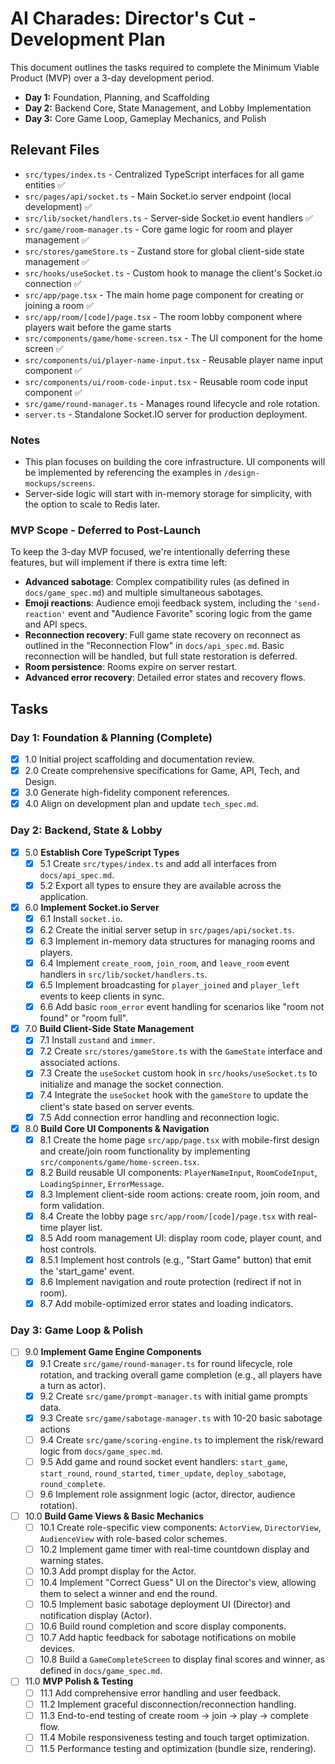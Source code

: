 # AI Charades: Director's Cut - Development Plan

This document outlines the tasks required to complete the Minimum Viable Product (MVP) over a 3-day development period.

- **Day 1:** Foundation, Planning, and Scaffolding
- **Day 2:** Backend Core, State Management, and Lobby Implementation
- **Day 3:** Core Game Loop, Gameplay Mechanics, and Polish

## Relevant Files

- `src/types/index.ts` - Centralized TypeScript interfaces for all game entities ✅
- `src/pages/api/socket.ts` - Main Socket.io server endpoint (local development) ✅
- `src/lib/socket/handlers.ts` - Server-side Socket.io event handlers ✅
- `src/game/room-manager.ts` - Core game logic for room and player management ✅
- `src/stores/gameStore.ts` - Zustand store for global client-side state management ✅
- `src/hooks/useSocket.ts` - Custom hook to manage the client's Socket.io connection ✅
- `src/app/page.tsx` - The main home page component for creating or joining a room ✅
- `src/app/room/[code]/page.tsx` - The room lobby component where players wait before the game starts
- `src/components/game/home-screen.tsx` - The UI component for the home screen ✅
- `src/components/ui/player-name-input.tsx` - Reusable player name input component ✅
- `src/components/ui/room-code-input.tsx` - Reusable room code input component ✅
- `src/game/round-manager.ts` - Manages round lifecycle and role rotation.
- `server.ts` - Standalone Socket.IO server for production deployment.

### Notes

- This plan focuses on building the core infrastructure. UI components will be implemented by referencing the examples in `/design-mockups/screens`.
- Server-side logic will start with in-memory storage for simplicity, with the option to scale to Redis later.

### MVP Scope - Deferred to Post-Launch

To keep the 3-day MVP focused, we're intentionally deferring these features, but will implement if there is extra time left:

- **Advanced sabotage**: Complex compatibility rules (as defined in `docs/game_spec.md`) and multiple simultaneous sabotages.
- **Emoji reactions**: Audience emoji feedback system, including the `'send-reaction'` event and "Audience Favorite" scoring logic from the game and API specs.
- **Reconnection recovery**: Full game state recovery on reconnect as outlined in the "Reconnection Flow" in `docs/api_spec.md`. Basic reconnection will be handled, but full state restoration is deferred.
- **Room persistence**: Rooms expire on server restart.
- **Advanced error recovery**: Detailed error states and recovery flows.

## Tasks

### Day 1: Foundation & Planning (Complete)

- [x] 1.0 Initial project scaffolding and documentation review.
- [x] 2.0 Create comprehensive specifications for Game, API, Tech, and Design.
- [x] 3.0 Generate high-fidelity component references.
- [x] 4.0 Align on development plan and update `tech_spec.md`.

### Day 2: Backend, State & Lobby

- [x] 5.0 **Establish Core TypeScript Types**
  - [x] 5.1 Create `src/types/index.ts` and add all interfaces from `docs/api_spec.md`.
  - [x] 5.2 Export all types to ensure they are available across the application.
- [x] 6.0 **Implement Socket.io Server**
  - [x] 6.1 Install `socket.io`.
  - [x] 6.2 Create the initial server setup in `src/pages/api/socket.ts`.
  - [x] 6.3 Implement in-memory data structures for managing rooms and players.
  - [x] 6.4 Implement `create_room`, `join_room`, and `leave_room` event handlers in `src/lib/socket/handlers.ts`.
  - [x] 6.5 Implement broadcasting for `player_joined` and `player_left` events to keep clients in sync.
  - [x] 6.6 Add basic `room_error` event handling for scenarios like "room not found" or "room full".
- [x] 7.0 **Build Client-Side State Management**
  - [x] 7.1 Install `zustand` and `immer`.
  - [x] 7.2 Create `src/stores/gameStore.ts` with the `GameState` interface and associated actions.
  - [x] 7.3 Create the `useSocket` custom hook in `src/hooks/useSocket.ts` to initialize and manage the socket connection.
  - [x] 7.4 Integrate the `useSocket` hook with the `gameStore` to update the client's state based on server events.
  - [x] 7.5 Add connection error handling and reconnection logic.
- [x] 8.0 **Build Core UI Components & Navigation**
  - [x] 8.1 Create the home page `src/app/page.tsx` with mobile-first design and create/join room functionality by implementing `src/components/game/home-screen.tsx`.
  - [x] 8.2 Build reusable UI components: `PlayerNameInput`, `RoomCodeInput`, `LoadingSpinner`, `ErrorMessage`.
  - [x] 8.3 Implement client-side room actions: create room, join room, and form validation.
  - [x] 8.4 Create the lobby page `src/app/room/[code]/page.tsx` with real-time player list.
  - [x] 8.5 Add room management UI: display room code, player count, and host controls.
  - [x] 8.5.1 Implement host controls (e.g., "Start Game" button) that emit the 'start_game' event.
  - [x] 8.6 Implement navigation and route protection (redirect if not in room).
  - [x] 8.7 Add mobile-optimized error states and loading indicators.

### Day 3: Game Loop & Polish

- [ ] 9.0 **Implement Game Engine Components**
  - [x] 9.1 Create `src/game/round-manager.ts` for round lifecycle, role rotation, and tracking overall game completion (e.g., all players have a turn as actor).
  - [x] 9.2 Create `src/game/prompt-manager.ts` with initial game prompts data.
  - [x] 9.3 Create `src/game/sabotage-manager.ts` with 10-20 basic sabotage actions
  - [ ] 9.4 Create `src/game/scoring-engine.ts` to implement the risk/reward logic from `docs/game_spec.md`.
  - [ ] 9.5 Add game and round socket event handlers: `start_game`, `start_round`, `round_started`, `timer_update`, `deploy_sabotage`, `round_complete`.
  - [ ] 9.6 Implement role assignment logic (actor, director, audience rotation).
- [ ] 10.0 **Build Game Views & Basic Mechanics**
  - [ ] 10.1 Create role-specific view components: `ActorView`, `DirectorView`, `AudienceView` with role-based color schemes.
  - [ ] 10.2 Implement game timer with real-time countdown display and warning states.
  - [ ] 10.3 Add prompt display for the Actor.
  - [ ] 10.4 Implement "Correct Guess" UI on the Director's view, allowing them to select a winner and end the round.
  - [ ] 10.5 Implement basic sabotage deployment UI (Director) and notification display (Actor).
  - [ ] 10.6 Build round completion and score display components.
  - [ ] 10.7 Add haptic feedback for sabotage notifications on mobile devices.
  - [ ] 10.8 Build a `GameCompleteScreen` to display final scores and winner, as defined in `docs/game_spec.md`.
- [ ] 11.0 **MVP Polish & Testing**
  - [ ] 11.1 Add comprehensive error handling and user feedback.
  - [ ] 11.2 Implement graceful disconnection/reconnection handling.
  - [ ] 11.3 End-to-end testing of create room → join → play → complete flow.
  - [ ] 11.4 Mobile responsiveness testing and touch target optimization.
  - [ ] 11.5 Performance testing and optimization (bundle size, rendering).

